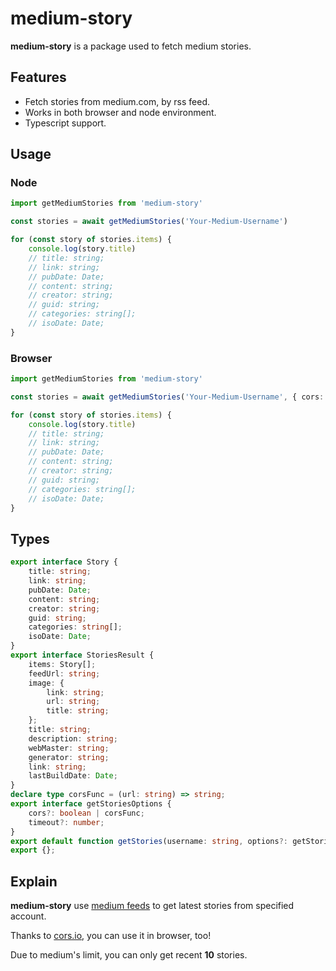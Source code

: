 # medium-story

**medium-story** is a package used to fetch medium stories.

## Features

* Fetch stories from medium.com, by rss feed.
* Works in both browser and node environment.
* Typescript support.

## Usage

### Node

```typescript
import getMediumStories from 'medium-story'

const stories = await getMediumStories('Your-Medium-Username')

for (const story of stories.items) {
    console.log(story.title)
    // title: string;
    // link: string;
    // pubDate: Date;
    // content: string;
    // creator: string;
    // guid: string;
    // categories: string[];
    // isoDate: Date;
}
```

### Browser

```typescript
import getMediumStories from 'medium-story'

const stories = await getMediumStories('Your-Medium-Username', { cors: true })

for (const story of stories.items) {
    console.log(story.title)
    // title: string;
    // link: string;
    // pubDate: Date;
    // content: string;
    // creator: string;
    // guid: string;
    // categories: string[];
    // isoDate: Date;
}
```

## Types

```typescript
export interface Story {
    title: string;
    link: string;
    pubDate: Date;
    content: string;
    creator: string;
    guid: string;
    categories: string[];
    isoDate: Date;
}
export interface StoriesResult {
    items: Story[];
    feedUrl: string;
    image: {
        link: string;
        url: string;
        title: string;
    };
    title: string;
    description: string;
    webMaster: string;
    generator: string;
    link: string;
    lastBuildDate: Date;
}
declare type corsFunc = (url: string) => string;
export interface getStoriesOptions {
    cors?: boolean | corsFunc;
    timeout?: number;
}
export default function getStories(username: string, options?: getStoriesOptions): Promise<StoriesResult>;
export {};
```

## Explain

**medium-story** use [medium feeds](https://help.medium.com/hc/en-us/articles/214874118-RSS-feeds) to get latest stories from specified account.

Thanks to [cors.io](https://cors.io/), you can use it in browser, too!

Due to medium's limit, you can only get recent **10** stories.